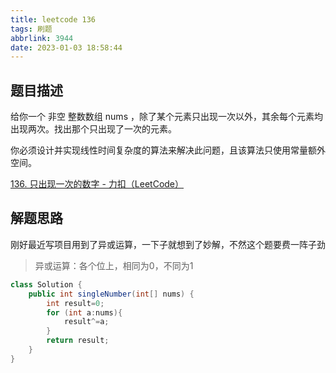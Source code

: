 ```yaml
---
title: leetcode 136
tags: 刷题
abbrlink: 3944
date: 2023-01-03 18:58:44
---
```


## 题目描述

给你一个 非空 整数数组 nums ，除了某个元素只出现一次以外，其余每个元素均出现两次。找出那个只出现了一次的元素。

你必须设计并实现线性时间复杂度的算法来解决此问题，且该算法只使用常量额外空间。

[136. 只出现一次的数字 - 力扣（LeetCode）](https://leetcode.cn/problems/single-number/)

## 解题思路

刚好最近写项目用到了异或运算，一下子就想到了妙解，不然这个题要费一阵子劲

> 异或运算：各个位上，相同为0，不同为1

```java
class Solution {
    public int singleNumber(int[] nums) {
        int result=0;
        for (int a:nums){
            result^=a;
        }
        return result;
    }
}
```

